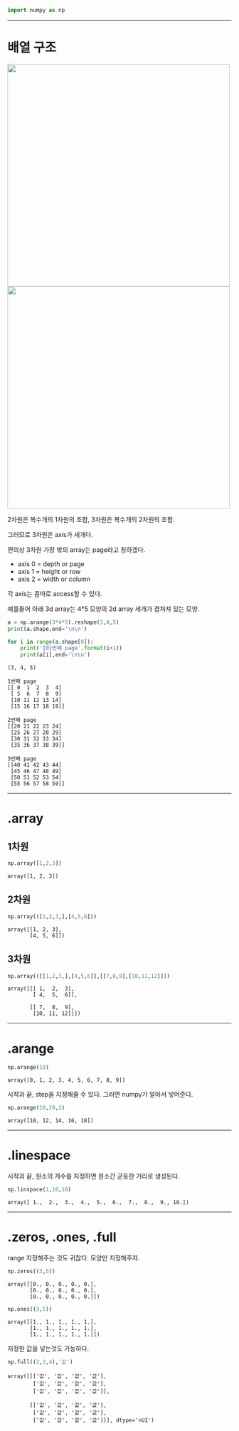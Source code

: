 ```python
import numpy as np
```

---

# 배열 구조

<img src="https://predictivehacks.com/wp-content/uploads/2020/08/numpy_arrays-1024x572.png"  width="500">

<img src="https://storage.googleapis.com/lds-media/images/numpy-vector-matrix-3d-matrix.width-1200.jpg"  width="500">

2차원은 복수개의 1차원의 조합, 3차원은 복수개의 2차원의 조합.

그러므로 3차원은 axis가 세개다. 

편의상 3차원 가장 밖의 array는 page라고 칭하겠다.

- axis 0 = depth or page
- axis 1 = height or row
- axis 2 = width or column

각 axis는 콤마로 access할 수 있다.

예를들어 아래 3d array는 4*5 모양의 2d array 세개가 겹쳐져 있는 모양.


```python
a = np.arange(3*4*5).reshape(3,4,5)
print(a.shape,end='\n\n')

for i in range(a.shape[0]):
    print('{0}번째 page'.format(i+1))
    print(a[i],end='\n\n')
```

    (3, 4, 5)
    
    1번째 page
    [[ 0  1  2  3  4]
     [ 5  6  7  8  9]
     [10 11 12 13 14]
     [15 16 17 18 19]]
    
    2번째 page
    [[20 21 22 23 24]
     [25 26 27 28 29]
     [30 31 32 33 34]
     [35 36 37 38 39]]
    
    3번째 page
    [[40 41 42 43 44]
     [45 46 47 48 49]
     [50 51 52 53 54]
     [55 56 57 58 59]]
    


---

# .array

## 1차원


```python
np.array([1,2,3])
```




    array([1, 2, 3])



## 2차원


```python
np.array(([1,2,3,],[4,5,6]))
```




    array([[1, 2, 3],
           [4, 5, 6]])



## 3차원


```python
np.array(([[1,2,3,],[4,5,6]],[[7,8,9],[10,11,12]]))
```




    array([[[ 1,  2,  3],
            [ 4,  5,  6]],
    
           [[ 7,  8,  9],
            [10, 11, 12]]])



---

# .arange


```python
np.arange(10)
```




    array([0, 1, 2, 3, 4, 5, 6, 7, 8, 9])



시작과 끝, step을 지정해줄 수 있다. 그러면 numpy가 알아서 넣어준다.


```python
np.arange(10,20,2)
```




    array([10, 12, 14, 16, 18])



---

# .linespace

시작과 끝, 원소의 개수를 지정하면 원소간 균등한 거리로 생성된다.


```python
np.linspace(1,10,10)
```




    array([ 1.,  2.,  3.,  4.,  5.,  6.,  7.,  8.,  9., 10.])



---

# .zeros, .ones, .full

range 지정해주는 것도 귀찮다. 모양만 지정해주자.


```python
np.zeros((3,5))
```




    array([[0., 0., 0., 0., 0.],
           [0., 0., 0., 0., 0.],
           [0., 0., 0., 0., 0.]])




```python
np.ones((3,5))
```




    array([[1., 1., 1., 1., 1.],
           [1., 1., 1., 1., 1.],
           [1., 1., 1., 1., 1.]])



지정한 값을 넣는것도 가능하다.


```python
np.full((2,3,4),'값')
```




    array([[['값', '값', '값', '값'],
            ['값', '값', '값', '값'],
            ['값', '값', '값', '값']],
    
           [['값', '값', '값', '값'],
            ['값', '값', '값', '값'],
            ['값', '값', '값', '값']]], dtype='<U1')


